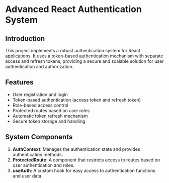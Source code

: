# Advanced React Authentication System

## Introduction

This project implements a robust authentication system for React applications. It uses a token-based authentication mechanism with separate access and refresh tokens, providing a secure and scalable solution for user authentication and authorization.

## Features

- User registration and login
- Token-based authentication (access token and refresh token)
- Role-based access control
- Protected routes based on user roles
- Automatic token refresh mechanism
- Secure token storage and handling

## System Components

1. **AuthContext**: Manages the authentication state and provides authentication methods.
2. **ProtectedRoute**: A component that restricts access to routes based on user authentication and roles.
3. **useAuth**: A custom hook for easy access to authentication functions and user data.

